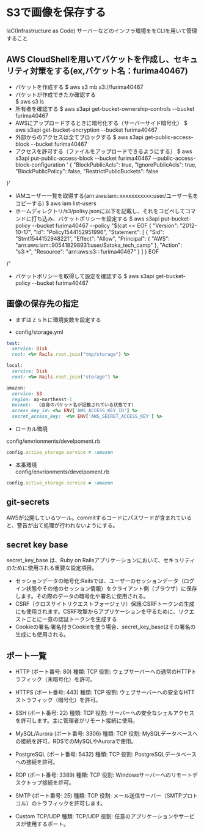 # S3で画像を保存する  
 IaC(Infrastructure as Code) サーバーなどのインフラ環境ををCLIを用いて管理すること  
## AWS CloudShellを用いてバケットを作成し、セキュリティ対策をする(ex,バケット名：furima40467)  
- バケットを作成する
  $ aws s3 mb s3://furima40467
- バケットが作成できたか確認する  
  $ aws s3 ls
- 所有者を確認する
  $ aws s3api get-bucket-ownership-controls --bucket furima40467
- AWSにアップロードするときに暗号化する（サーバーサイド暗号化）
  $ aws s3api get-bucket-encryption --bucket furima40467
- 外部からのアクセスは全てブロックする
  $ aws s3api get-public-access-block --bucket furima40467
- アクセスを許可する（ファイルをアップロードできるようにする）
  $ aws s3api put-public-access-block --bucket furima40467 --public-access-block-configuration '
{
    "BlockPublicAcls": true,
    "IgnorePublicAcls": true,
    "BlockPublicPolicy": false,
    "RestrictPublicBuckets": false

}'  
- IAMユーザー一覧を取得する(arn:aws:iam::xxxxxxxxxxx:user/ユーザー名をコピーする)
  $ aws iam list-users
- ホームディレクトリ/s3/polisy.jsonに以下を記載し、それをコピペしてコマンドに打ち込み、バケットポリシーを設定する
  $ aws s3api put-bucket-policy --bucket furima40467 --policy "$(cat << EOF
{
   "Version": "2012-10-17",
   "Id": "Policy1544152951996",
   "Statement": [
       {
           "Sid": "Stmt1544152948221",
           "Effect": "Allow",
           "Principal": {
               "AWS": "arn:aws:iam::905418298931:user/Satoka_tech_camp"
           },
           "Action": "s3:*",
           "Resource": "arn:aws:s3:::furima40467"
       }
   ]
}
EOF

)"  

- バケットポリシーを取得して設定を確認する
  $ aws s3api get-bucket-policy --bucket furima40467

## 画像の保存先の指定
- まずはｚｓｈに環境変数を設定する

- config/storage.yml
```ruby
test:
  service: Disk
  root: <%= Rails.root.join("tmp/storage") %>

local:
  service: Disk
  root: <%= Rails.root.join("storage") %>

amazon:
  service: S3
  region: ap-northeast-1
  bucket:  （自身のバケット名が記載されている状態です）
  access_key_id: <%= ENV['AWS_ACCESS_KEY_ID'] %>
  secret_access_key:  <%= ENV['AWS_SECRET_ACCESS_KEY'] %>
```

- ローカル環境

config/envrionments/develpoment.rb
```ruby
config.active_storage.service = :amazon
```

- 本番環境  
config/envrionments/develpoment.rb
```ruby
config.active_storage.service = :amazon
```



## git-secrets
AWSが公開しているツール。commitするコードにパスワードが含まれていると、警告が出て処理が行われないようにする。

## secret key  base

secret_key_base は、Ruby on Railsアプリケーションにおいて、セキュリティのために使用される重要な設定項目。
- セッションデータの暗号化:Railsでは、ユーザーのセッションデータ（ログイン状態やその他のセッション情報）をクライアント側（ブラウザ）に保存します。その際のデータの暗号化や署名に使用される。
- CSRF（クロスサイトリクエストフォージェリ）保護:CSRFトークンの生成にも使用されます。CSRF攻撃からアプリケーションを守るために、リクエストごとに一意の認証トークンを生成する
- Cookieの署名:署名付きCookieを使う場合、secret_key_baseはその署名の生成にも使用される。

## ポート一覧
- HTTP (ポート番号: 80) 
  種類: TCP
  役割: ウェブサーバーへの通常のHTTPトラフィック（未暗号化）を許可。

- HTTPS (ポート番号: 443)
  種類: TCP
  役割: ウェブサーバーへの安全なHTTストラフィック（暗号化）を許可。

- SSH (ポート番号: 22)
  種類: TCP
  役割: サーバーへの安全なシェルアクセスを許可します。主に管理者がリモート接続に使用。

- MySQL/Aurora (ポート番号: 3306)
  種類: TCP
  役割: MySQLデータベースへの接続を許可。RDSでのMySQLやAuroraで使用。

- PostgreSQL (ポート番号: 5432)
  種類: TCP
  役割: PostgreSQLデータベースへの接続を許可。

- RDP (ポート番号: 3389)
  種類: TCP
  役割: Windowsサーバーへのリモートデスクトップ接続を許可。

- SMTP (ポート番号: 25)
  種類: TCP
  役割: メール送信サーバー（SMTPプロトコル）のトラフィックを許可します。

- Custom TCP/UDP 
  種類: TCP/UDP
  役割: 任意のアプリケーションやサービスが使用するポート。



